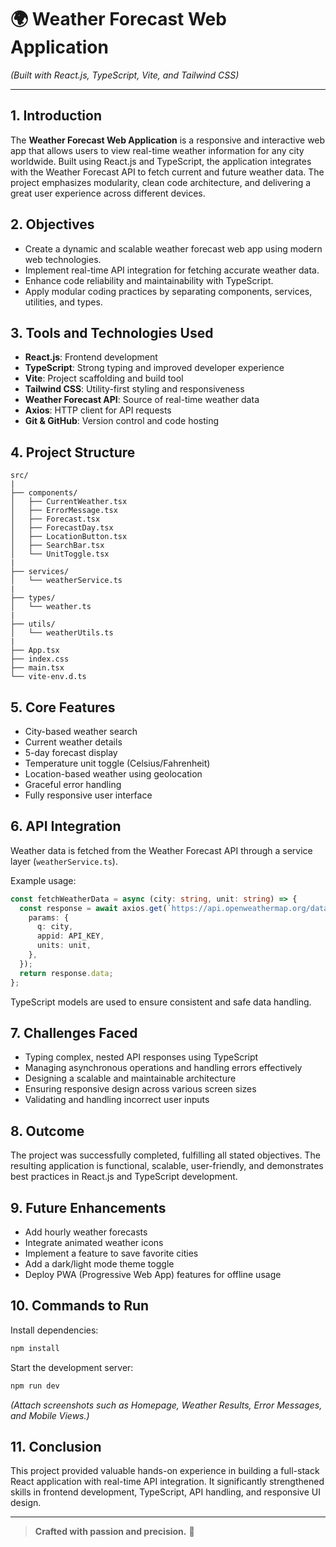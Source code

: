 
# 🌍 Weather Forecast Web Application

*(Built with React.js, TypeScript, Vite, and Tailwind CSS)*

---

## 1. Introduction

The **Weather Forecast Web Application** is a responsive and interactive web app that allows users to view real-time weather information for any city worldwide. Built using React.js and TypeScript, the application integrates with the Weather Forecast API to fetch current and future weather data. The project emphasizes modularity, clean code architecture, and delivering a great user experience across different devices.

## 2. Objectives

- Create a dynamic and scalable weather forecast web app using modern web technologies.
- Implement real-time API integration for fetching accurate weather data.
- Enhance code reliability and maintainability with TypeScript.
- Apply modular coding practices by separating components, services, utilities, and types.

## 3. Tools and Technologies Used

- **React.js**: Frontend development
- **TypeScript**: Strong typing and improved developer experience
- **Vite**: Project scaffolding and build tool
- **Tailwind CSS**: Utility-first styling and responsiveness
- **Weather Forecast API**: Source of real-time weather data
- **Axios**: HTTP client for API requests
- **Git & GitHub**: Version control and code hosting

## 4. Project Structure

```plaintext
src/
|
├── components/
│   ├── CurrentWeather.tsx
│   ├── ErrorMessage.tsx
│   ├── Forecast.tsx
│   ├── ForecastDay.tsx
│   ├── LocationButton.tsx
│   ├── SearchBar.tsx
│   └── UnitToggle.tsx
|
├── services/
│   └── weatherService.ts
|
├── types/
│   └── weather.ts
|
├── utils/
│   └── weatherUtils.ts
|
├── App.tsx
├── index.css
├── main.tsx
└── vite-env.d.ts
```

## 5. Core Features

- City-based weather search
- Current weather details
- 5-day forecast display
- Temperature unit toggle (Celsius/Fahrenheit)
- Location-based weather using geolocation
- Graceful error handling
- Fully responsive user interface

## 6. API Integration

Weather data is fetched from the Weather Forecast API through a service layer (`weatherService.ts`).

Example usage:

```typescript
const fetchWeatherData = async (city: string, unit: string) => {
  const response = await axios.get(`https://api.openweathermap.org/data/2.5/forecast`, {
    params: {
      q: city,
      appid: API_KEY,
      units: unit,
    },
  });
  return response.data;
};
```

TypeScript models are used to ensure consistent and safe data handling.

## 7. Challenges Faced

- Typing complex, nested API responses using TypeScript
- Managing asynchronous operations and handling errors effectively
- Designing a scalable and maintainable architecture
- Ensuring responsive design across various screen sizes
- Validating and handling incorrect user inputs

## 8. Outcome

The project was successfully completed, fulfilling all stated objectives. The resulting application is functional, scalable, user-friendly, and demonstrates best practices in React.js and TypeScript development.

## 9. Future Enhancements

- Add hourly weather forecasts
- Integrate animated weather icons
- Implement a feature to save favorite cities
- Add a dark/light mode theme toggle
- Deploy PWA (Progressive Web App) features for offline usage

## 10. Commands to Run

Install dependencies:

```bash
npm install
```

Start the development server:

```bash
npm run dev
```

*(Attach screenshots such as Homepage, Weather Results, Error Messages, and Mobile Views.)*

## 11. Conclusion

This project provided valuable hands-on experience in building a full-stack React application with real-time API integration. It significantly strengthened skills in frontend development, TypeScript, API handling, and responsive UI design.

---

> **Crafted with passion and precision.** 💛

